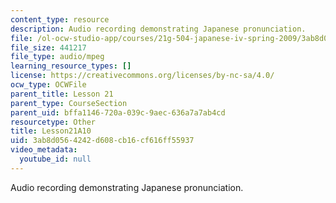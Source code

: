 ```yaml
---
content_type: resource
description: Audio recording demonstrating Japanese pronunciation.
file: /ol-ocw-studio-app/courses/21g-504-japanese-iv-spring-2009/3ab8d0564242d608cb16cf616ff55937_Lesson21A10.mp3
file_size: 441217
file_type: audio/mpeg
learning_resource_types: []
license: https://creativecommons.org/licenses/by-nc-sa/4.0/
ocw_type: OCWFile
parent_title: Lesson 21
parent_type: CourseSection
parent_uid: bffa1146-720a-039c-9aec-636a7a7ab4cd
resourcetype: Other
title: Lesson21A10
uid: 3ab8d056-4242-d608-cb16-cf616ff55937
video_metadata:
  youtube_id: null
---
```

Audio recording demonstrating Japanese pronunciation.